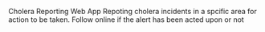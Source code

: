 Cholera Reporting Web App
Repoting cholera incidents in a spcific area for action to be taken.
Follow online if the alert has been acted upon or not